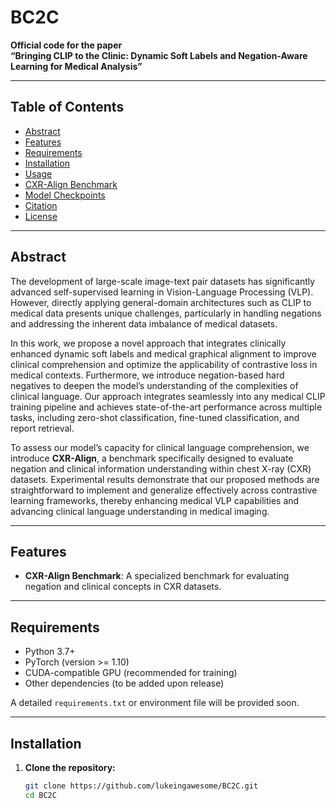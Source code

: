 # BC2C

**Official code for the paper**  
**“Bringing CLIP to the Clinic: Dynamic Soft Labels and Negation-Aware Learning for Medical Analysis”**

---

## Table of Contents
- [Abstract](#abstract)
- [Features](#features)
- [Requirements](#requirements)
- [Installation](#installation)
- [Usage](#usage)
- [CXR-Align Benchmark](#cxr-align-benchmark)
- [Model Checkpoints](#model-checkpoints)
- [Citation](#citation)
- [License](#license)

---

## Abstract
The development of large-scale image-text pair datasets has significantly advanced self-supervised learning in Vision-Language Processing (VLP). However, directly applying general-domain architectures such as CLIP to medical data presents unique challenges, particularly in handling negations and addressing the inherent data imbalance of medical datasets.

In this work, we propose a novel approach that integrates clinically enhanced dynamic soft labels and medical graphical alignment to improve clinical comprehension and optimize the applicability of contrastive loss in medical contexts. Furthermore, we introduce negation-based hard negatives to deepen the model’s understanding of the complexities of clinical language. Our approach integrates seamlessly into any medical CLIP training pipeline and achieves state-of-the-art performance across multiple tasks, including zero-shot classification, fine-tuned classification, and report retrieval.

To assess our model’s capacity for clinical language comprehension, we introduce **CXR-Align**, a benchmark specifically designed to evaluate negation and clinical information understanding within chest X-ray (CXR) datasets. Experimental results demonstrate that our proposed methods are straightforward to implement and generalize effectively across contrastive learning frameworks, thereby enhancing medical VLP capabilities and advancing clinical language understanding in medical imaging.

---

## Features
- **CXR-Align Benchmark**: A specialized benchmark for evaluating negation and clinical concepts in CXR datasets.

---

## Requirements
- Python 3.7+  
- PyTorch (version >= 1.10)  
- CUDA-compatible GPU (recommended for training)  
- Other dependencies (to be added upon release)

A detailed `requirements.txt` or environment file will be provided soon.

---

## Installation
1. **Clone the repository:**
   ```bash
   git clone https://github.com/lukeingawesome/BC2C.git
   cd BC2C
